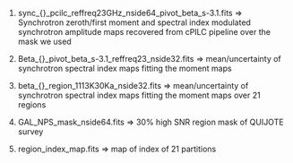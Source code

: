 1.  sync_{}_pcilc_reffreq23GHz_nside64_pivot_beta_s-3.1.fits => Synchrotron zeroth/first moment and spectral index modulated synchrotron amplitude maps recovered from cPILC pipeline over the mask we used

2.  Beta_{}_pivot_beta_s-3.1_reffreq23_nside32.fits =>  mean/uncertainty of synchrotron spectral index maps fitting the moment maps

3.  beta_{}_region_1113K30Ka_nside32.fits => mean/uncertainty of synchrotron spectral index maps fitting the moment maps over 21 regions

4. GAL_NPS_mask_nside64.fits => 30% high SNR region mask of QUIJOTE survey

5. region_index_map.fits => map of index of 21 partitions

